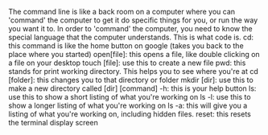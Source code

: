 The command line is like a back room on a computer where you can 'command' the computer to get it do specific things for you, or run the way you want it to. In order to 'command' the computer, you need to know the special language that the computer understands. This is what code is.
cd: this command is like the home button on google (takes you back to the place where you started)
open[file]: this opens a file, like double clicking on a file on your desktop
touch [file]: use this to create a new file
pwd: this stands for print working directory. This helps you to see where you're at
cd [folder]: this changes you to that directory or folder
mkdir [dir]: use this to make a new directory called [dir]
[command] -h: this is your help button
ls: use this to show a short listing of what you're working on
ls -l: use this to show a longer listing of what you're working on
ls -a: this will give you a listing of what you're working on, including hidden files.
reset: this resets the terminal display screen
